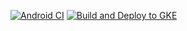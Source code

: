 [![Android CI](https://github.com/cortex-rees-iot/cortex-rees-iot/actions/workflows/android.yml/badge.svg?branch=cortex-rees-iot)](https://github.com/cortex-rees-iot/cortex-rees-iot/actions/workflows/android.yml)
[![Build and Deploy to GKE](https://github.com/cortex-rees-iot/cortex-rees-iot/actions/workflows/google.yml/badge.svg?branch=cortex-rees-iot)](https://github.com/cortex-rees-iot/cortex-rees-iot/actions/workflows/google.yml)
